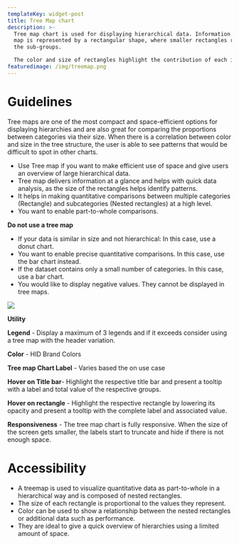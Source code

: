 ```yaml
---
templateKey: widget-post
title: Tree Map chart
description: >-
  Tree map chart is used for displaying hierarchical data. Information in a tree
  map is represented by a rectangular shape, where smaller rectangles represent
  the sub-groups. 

  The color and size of rectangles highlight the contribution of each item to the whole, within the hierarchy.
featuredimage: /img/treemap.png
---
```

# Guidelines

Tree maps are one of the most compact and space-efficient options for displaying hierarchies and are also great for comparing the proportions between categories via their size. When there is a correlation between color and size in the tree structure, the user is able to see patterns that would be difficult to spot in other charts.

* Use Tree map if you want to make efficient use of space and give users an overview of large hierarchical data.
* Tree map delivers information at a glance and helps with quick data analysis, as the size of the rectangles helps identify patterns.
* It helps in making quantitative comparisons between multiple categories (Rectangle) and subcategories (Nested rectangles) at a high level.
* You want to enable part-to-whole comparisons.

**Do not use a tree map**

* If your data is similar in size and not hierarchical: In this case, use a donut chart.
* You want to enable precise quantitative comparisons. In this case, use the bar chart instead.
* If the dataset contains only a small number of categories. In this case, use a bar chart.
* You would like to display negative values. They cannot be displayed in tree maps.

![](/img/treemap.png)

**Utility**

**Legend** - Display a maximum of 3 legends and if it exceeds consider using a tree map with the header variation.

**Color** - HID Brand Colors

**Tree map Chart Label** - Varies based the on use case

**Hover on Title bar**- Highlight the respective title bar and present a tooltip with a label and total value of the respective groups.

**Hover on rectangle** - Highlight the respective rectangle by lowering its opacity and present a tooltip with the complete label and associated value.

**Responsiveness** - The tree map chart is fully responsive. When the size of the screen gets smaller, the labels start to truncate and hide if there is not enough space.

# **Accessibility**

* A treemap is used to visualize quantitative data as part-to-whole in a hierarchical way and is composed of nested rectangles.
* The size of each rectangle is proportional to the values they represent.
* Color can be used to show a relationship between the nested rectangles or additional data such as performance.
* They are ideal to give a quick overview of hierarchies using a limited amount of space.